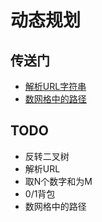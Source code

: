 # 动态规划

## 传送门

- [解析URL字符串](./qs.md)
- [数网格中的路径](./grid-path.md)

## TODO

- 反转二叉树
- 解析URL
- 取N个数字和为M
- 0/1背包
- 数网格中的路径
